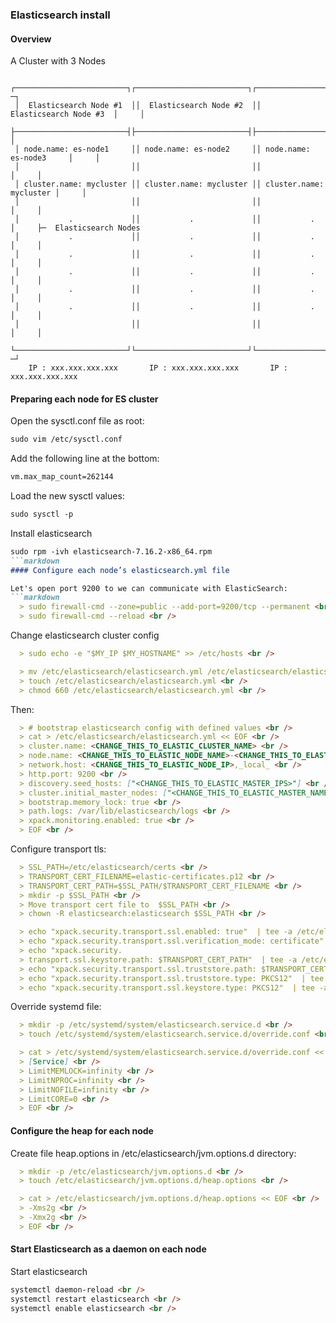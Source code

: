 ### Elasticsearch install

#### Overview

A Cluster with 3 Nodes

  ```
   ┌─────────────────────────┐┌─────────────────────────┐┌─────────────────────────┐    ─┐
   │  Elasticsearch Node #1  ││  Elasticsearch Node #2  ││  Elasticsearch Node #3  │     │
   ├─────────────────────────┤├─────────────────────────┤├─────────────────────────┤     │
   │ node.name: es-node1     ││ node.name: es-node2     ││ node.name: es-node3     │     │
   │                         ││                         ││                         │     │
   │ cluster.name: mycluster ││ cluster.name: mycluster ││ cluster.name: mycluster │     │
   │                         ││                         ││                         │     │
   │           .             ││           .             ││           .             │     ├─  Elasticsearch Nodes
   │           .             ││           .             ││           .             │     │
   │           .             ││           .             ││           .             │     │
   │           .             ││           .             ││           .             │     │
   │           .             ││           .             ││           .             │     │
   │           .             ││           .             ││           .             │     │
   │                         ││                         ││                         │     │
   └─────────────────────────┘└─────────────────────────┘└─────────────────────────┘    ─┘
      IP : xxx.xxx.xxx.xxx       IP : xxx.xxx.xxx.xxx       IP : xxx.xxx.xxx.xxx
  ```

#### Preparing each node for ES cluster

Open the sysctl.conf file as root:
```markdown
sudo vim /etc/sysctl.conf
```
Add the following line at the bottom:
```markdown
vm.max_map_count=262144
```
Load the new sysctl values:
```markdown
sudo sysctl -p
```
Install elasticsearch
```markdown
sudo rpm -ivh elasticsearch-7.16.2-x86_64.rpm
```markdown
#### Configure each node’s elasticsearch.yml file

Let's open port 9200 to we can communicate with ElasticSearch:
```markdown
  > sudo firewall-cmd --zone=public --add-port=9200/tcp --permanent <br />
  > sudo firewall-cmd --reload <br />
```
 
Change elasticsearch cluster config
```markdown
  > sudo echo -e "$MY_IP $MY_HOSTNAME" >> /etc/hosts <br />
```
```markdown
  > mv /etc/elasticsearch/elasticsearch.yml /etc/elasticsearch/elasticsearch.yml.orig~ <br />
  > touch /etc/elasticsearch/elasticsearch.yml <br />
  > chmod 660 /etc/elasticsearch/elasticsearch.yml <br />
```

Then: 

```markdown
  > # bootstrap elasticsearch config with defined values <br />
  > cat > /etc/elasticsearch/elasticsearch.yml << EOF <br />
  > cluster.name: <CHANGE_THIS_TO_ELASTIC_CLUSTER_NAME> <br />
  > node.name: <CHANGE_THIS_TO_ELASTIC_NODE_NAME>-<CHANGE_THIS_TO_ELASTIC_NODE_NUMBER> <br />
  > network.host: <CHANGE_THIS_TO_ELASTIC_NODE_IP>,_local_ <br />
  > http.port: 9200 <br />
  > discovery.seed_hosts: ["<CHANGE_THIS_TO_ELASTIC_MASTER_IPS>"] <br />
  > cluster.initial_master_nodes: ["<CHANGE_THIS_TO_ELASTIC_MASTER_NAME>"] <br />
  > bootstrap.memory_lock: true <br />
  > path.logs: /var/lib/elasticsearch/logs <br />
  > xpack.monitoring.enabled: true <br />
  > EOF <br />
```

Configure transport tls:
  
```markdown
  > SSL_PATH=/etc/elasticsearch/certs <br />
  > TRANSPORT_CERT_FILENAME=elastic-certificates.p12 <br />
  > TRANSPORT_CERT_PATH=$SSL_PATH/$TRANSPORT_CERT_FILENAME <br />
  > mkdir -p $SSL_PATH <br />
  > Move transport cert file to  $SSL_PATH <br />
  > chown -R elasticsearch:elasticsearch $SSL_PATH <br />
```

```markdown  
  > echo "xpack.security.transport.ssl.enabled: true"  | tee -a /etc/elasticsearch/elasticsearch.yml <br />
  > echo "xpack.security.transport.ssl.verification_mode: certificate"  | tee -a /etc/elasticsearch/elasticsearch.yml <br />
  > echo "xpack.security.
  > transport.ssl.keystore.path: $TRANSPORT_CERT_PATH"  | tee -a /etc/elasticsearch/elasticsearch.yml <br />
  > echo "xpack.security.transport.ssl.truststore.path: $TRANSPORT_CERT_PATH"  | tee -a /etc/elasticsearch/elasticsearch.yml <br />
  > echo "xpack.security.transport.ssl.truststore.type: PKCS12"  | tee -a /etc/elasticsearch/elasticsearch.yml <br />
  > echo "xpack.security.transport.ssl.keystore.type: PKCS12"  | tee -a /etc/elasticsearch/elasticsearch.yml <br />
```
Override systemd file:
```markdown
  > mkdir -p /etc/systemd/system/elasticsearch.service.d <br />
  > touch /etc/systemd/system/elasticsearch.service.d/override.conf <br />
```
```markdown
  > cat > /etc/systemd/system/elasticsearch.service.d/override.conf << EOF <br />
  > [Service] <br />
  > LimitMEMLOCK=infinity <br />
  > LimitNPROC=infinity <br />
  > LimitNOFILE=infinity <br />
  > LimitCORE=0 <br />
  > EOF <br /> 
```

#### Configure the heap for each node

Create file heap.options in  /etc/elasticsearch/jvm.options.d directory:
```markdown
  > mkdir -p /etc/elasticsearch/jvm.options.d <br />
  > touch /etc/elasticsearch/jvm.options.d/heap.options <br />
```
```markdown  
  > cat > /etc/elasticsearch/jvm.options.d/heap.options << EOF <br />
  > -Xms2g <br />
  > -Xmx2g <br />
  > EOF <br />
```
#### Start Elasticsearch as a daemon on each node

Start elasticsearch 
```markdown
systemctl daemon-reload <br />
systemctl restart elasticsearch <br />
systemctl enable elasticsearch <br />
```

